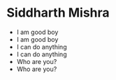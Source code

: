 Siddharth Mishra
==================

* I am good boy 
* I am good boy 
* I can do anything 
* I can do anything 
* Who are you? 
* Who are you? 
